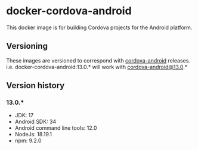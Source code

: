 # docker-cordova-android
This docker image is for building Cordova projects for the Android platform.

## Versioning
These images are versioned to correspond with [cordova-android](https://github.com/apache/cordova-android) releases.
i.e. docker-cordova-android:13.0.* will work with cordova-android@13.0.*

## Version history
### 13.0.*

- JDK: 17
- Android SDK: 34
- Android command line tools: 12.0
- NodeJs: 18.19.1
- npm: 9.2.0
